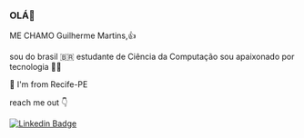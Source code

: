 ### OLÁ👋

ME CHAMO Guilherme Martins,👍

sou do brasil 🇧🇷 estudante de Ciência da Computação sou apaixonado por tecnologia 👨‍💻

📍 I'm from Recife-PE
 

reach me out 👇

[![Linkedin Badge](https://img.shields.io/badge/-LinkedIn-blue?style=flat-square&logo=Linkedin&logoColor=white&link=https://www.linkedin.com/in/guilherme-martins-976096162/)](https://www.linkedin.com/in/guilherme-martins-97609612/) 

